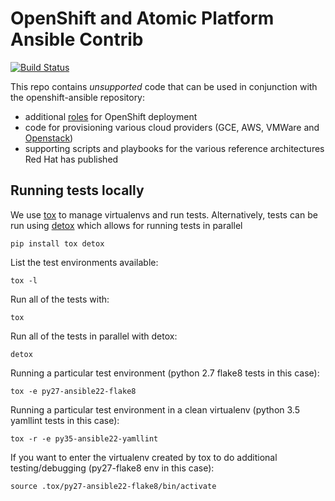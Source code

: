 # OpenShift and Atomic Platform Ansible Contrib

[![Build
Status](https://travis-ci.org/openshift/openshift-ansible-contrib.svg?branch=master)](https://travis-ci.org/openshift/openshift-ansible-contrib)

This repo contains *unsupported* code that can be used in conjunction with the
openshift-ansible repository:
- additional [roles](https://github.com/openshift/openshift-ansible-contrib/tree/master/roles) for OpenShift deployment
- code for provisioning various cloud providers (GCE, AWS, VMWare and [Openstack](https://github.com/openshift/openshift-ansible-contrib/tree/master/playbooks/provisioning/openstack))
- supporting scripts and playbooks for the various reference architectures Red Hat has published

## Running tests locally
We use [tox](http://readthedocs.org/docs/tox/) to manage virtualenvs and run
tests. Alternatively, tests can be run using
[detox](https://pypi.python.org/pypi/detox/) which allows for running tests in
parallel


```
pip install tox detox
```

List the test environments available:
```
tox -l
```

Run all of the tests with:
```
tox
```

Run all of the tests in parallel with detox:
```
detox
```

Running a particular test environment (python 2.7 flake8 tests in this case):
```
tox -e py27-ansible22-flake8
```

Running a particular test environment in a clean virtualenv (python 3.5 yamllint
tests in this case):
```
tox -r -e py35-ansible22-yamllint
```

If you want to enter the virtualenv created by tox to do additional
testing/debugging (py27-flake8 env in this case):
```
source .tox/py27-ansible22-flake8/bin/activate
```
